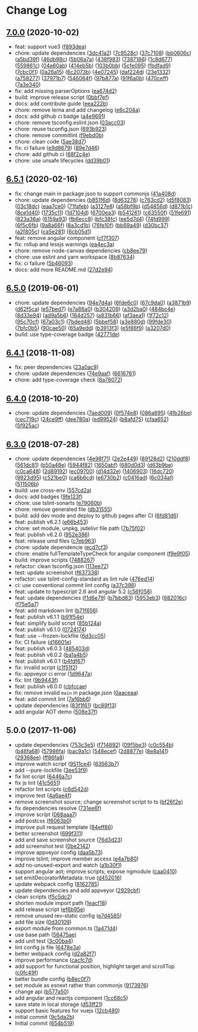 # Change Log

## [7.0.0](https://github.com/plantain-00/tour-component/compare/v6.5.1...v7.0.0) (2020-10-02)
  
* feat: support vue3 ([f893dea](https://github.com/plantain-00/tour-component/commit/f893deaf7e3300b45c014756d0ff37f7fbe32faf))
* chore: update dependencies ([3dc41a2](https://github.com/plantain-00/tour-component/commit/3dc41a274445a694049bfa58b119c5f263bf2f29)) ([7c9528c](https://github.com/plantain-00/tour-component/commit/7c9528c9e9b106b067a20b8f1ddff0d42a97dbaf)) ([37c7108](https://github.com/plantain-00/tour-component/commit/37c71080dd6e357a8e04280a25015a9c61a41aba)) ([bb0606c](https://github.com/plantain-00/tour-component/commit/bb0606c298f9182c073a183c677490cba2e7a9f8)) ([a5bd39f](https://github.com/plantain-00/tour-component/commit/a5bd39fdb592620f70b57c9b2dbe16a007f4ee7b)) ([46db98c](https://github.com/plantain-00/tour-component/commit/46db98c656597250cf7c8040ccc1ad2a3d9feb0f)) ([5b06a7a](https://github.com/plantain-00/tour-component/commit/5b06a7a778c5d585008491a490eac0d7c9f67c1f)) ([438f983](https://github.com/plantain-00/tour-component/commit/438f9836aadd4b9efe0123e6822a7bf198da9298)) ([7387186](https://github.com/plantain-00/tour-component/commit/738718607244e7835442bec1e37ef7af91e47481)) ([1c8d677](https://github.com/plantain-00/tour-component/commit/1c8d67709230b80cd4171f76fdf6771f5ad7bad2)) ([559861c](https://github.com/plantain-00/tour-component/commit/559861cbcbea9c05b9196e081834c7cbdb921a4b)) ([04a60ab](https://github.com/plantain-00/tour-component/commit/04a60abb81049107854fb9b44b9d6721b67d6d5c)) ([414eb5b](https://github.com/plantain-00/tour-component/commit/414eb5b81fe8446416f24ce9d3bd4c8c47efa77b)) ([103b0bb](https://github.com/plantain-00/tour-component/commit/103b0bb396574d893dbeace18ca61578a22bcf7f)) ([5cfe095](https://github.com/plantain-00/tour-component/commit/5cfe095e3d61b2712b724f8a7ea9ef105b6cada8)) ([fbdfad9](https://github.com/plantain-00/tour-component/commit/fbdfad9a2787bddbb2a9db70a30658f2e00b14ea)) ([7cbc0f1](https://github.com/plantain-00/tour-component/commit/7cbc0f15750f5bc7a4ff488dfadc8f64700478f1)) ([0a26a15](https://github.com/plantain-00/tour-component/commit/0a26a15c0708fc57b49dcf2131fbec2e2f829456)) ([6c2073b](https://github.com/plantain-00/tour-component/commit/6c2073b0aec3a52c3402274619a8e7d7584790ad)) ([4e07245](https://github.com/plantain-00/tour-component/commit/4e072458a70a1dd26f6312adaa34724e8bcded8c)) ([daf224d](https://github.com/plantain-00/tour-component/commit/daf224ddb245601807bc33fdee979f7f29fb0c7d)) ([23e1332](https://github.com/plantain-00/tour-component/commit/23e13326945cd199cd59cac39386621257b66893)) ([a758277](https://github.com/plantain-00/tour-component/commit/a758277e4beb4215304e23c2ea8ed3a582d396cc)) ([37971b7](https://github.com/plantain-00/tour-component/commit/37971b757ab189e2ec24b4d5d18bf61ae02a17ac)) ([546064f](https://github.com/plantain-00/tour-component/commit/546064fc6ef3a382c95d3aa94e956437fc2134e8)) ([97b877a](https://github.com/plantain-00/tour-component/commit/97b877afc86b5fc31ad0a32adf1d43aeec023413)) ([91f6a0b](https://github.com/plantain-00/tour-component/commit/91f6a0b603e5b9e56972c2aa7552751cb74b62f7)) ([470ceff](https://github.com/plantain-00/tour-component/commit/470ceff56a855116d4bac032579ef386e96deb1d)) ([7a3e340](https://github.com/plantain-00/tour-component/commit/7a3e340f907ab42a6a8645fcf6901df7143148bd))
* fix: add missing parserOptions ([ea674d2](https://github.com/plantain-00/tour-component/commit/ea674d2dc5722e3d3cb44bf356e7ddce31896d56))
* build: improve release script ([0bbf7ef](https://github.com/plantain-00/tour-component/commit/0bbf7ef081ca200c5b6cac67d5affe0fb3dc72e6))
* docs: add contribute guide ([eea222b](https://github.com/plantain-00/tour-component/commit/eea222b282dc3d9dfe7cf8779d7d0351ee5f1c5b))
* chore: remove lerna and add changelog ([e6c204a](https://github.com/plantain-00/tour-component/commit/e6c204a49c6ca2c0d837e3313650a82d7b804365))
* docs: add github ci badge ([a4e9691](https://github.com/plantain-00/tour-component/commit/a4e96919bf963dbcea70e82754a4d4ed8e05748d))
* chore: remove tsconfig.eslint.json ([03acc03](https://github.com/plantain-00/tour-component/commit/03acc03a18bf7ea31e400a08e4b220e76a077e3b))
* chore: reuse tsconfig.json ([693b923](https://github.com/plantain-00/tour-component/commit/693b92394b8912f21473dd4b577fcefc2feedf1b))
* chore: remove commitlint ([f9ebd0b](https://github.com/plantain-00/tour-component/commit/f9ebd0b2046ddcb24c2f2877c151e66fbaa6f6e0))
* chore: clean code ([5ae38d7](https://github.com/plantain-00/tour-component/commit/5ae38d710f88e19bb77e0f5142a6e8d0c26e77a0))
* fix: ci failure ([e9d8679](https://github.com/plantain-00/tour-component/commit/e9d86795b74357861971e040464df8194d249eb7)) ([89e7d46](https://github.com/plantain-00/tour-component/commit/89e7d4628e12ade994c0a775e4fbac3ab39f8916))
* chore: add github ci ([68f2c4e](https://github.com/plantain-00/tour-component/commit/68f2c4e2491bd7316c64470c3e0ff5ebb64fea64))
* chore: use unsafe lifecycles ([dd39b01](https://github.com/plantain-00/tour-component/commit/dd39b01ef7627d3c234404c8119ace2c5078ba6f))

## [6.5.1](https://github.com/plantain-00/tour-component/compare/v6.5.0...v6.5.1) (2020-02-16)
  
* fix: change main in package.json to support commonjs ([41a408d](https://github.com/plantain-00/tour-component/commit/41a408df5b7b82b02da95fc66bb0fb0ca7e7bc62))
* chore: update dependencies ([b851f6d](https://github.com/plantain-00/tour-component/commit/b851f6d9f4030bfc7c20543455f746eadad74775)) ([8d63278](https://github.com/plantain-00/tour-component/commit/8d63278a4b67e3eb2ce499a9c0d5b7a3a31a1135)) ([c763cd2](https://github.com/plantain-00/tour-component/commit/c763cd2128aa9a5fab0cda5445536ed4828d13be)) ([d5f8083](https://github.com/plantain-00/tour-component/commit/d5f80837662d7c0c731448d8d5bfa8a3cf282309)) ([03c18dc](https://github.com/plantain-00/tour-component/commit/03c18dcc326382640ab6d7c0ffc1bf7f416ec593)) ([eaa7ce0](https://github.com/plantain-00/tour-component/commit/eaa7ce0dc692b9c18992f003a66b2b3dbe8dd151)) ([71fafeb](https://github.com/plantain-00/tour-component/commit/71fafeb84fc52067edcd183928da3300efef410c)) ([a3127e8](https://github.com/plantain-00/tour-component/commit/a3127e847caef23131a8832e3317336c0e0f1d3d)) ([a58bf9b](https://github.com/plantain-00/tour-component/commit/a58bf9b765f8baecaa52f25da35059190c7b64d3)) ([d54856d](https://github.com/plantain-00/tour-component/commit/d54856d85a3bc16804d844e275f512458fe1f742)) ([d871b1c](https://github.com/plantain-00/tour-component/commit/d871b1c131f23ec09afdf50a42e43140e72c7766)) ([8ce1d40](https://github.com/plantain-00/tour-component/commit/8ce1d40508a9634d4bb98ee1f24d62f830ae376f)) ([1735c11](https://github.com/plantain-00/tour-component/commit/1735c11e21d37d28bdfe36ff333737914347829f)) ([1d7104d](https://github.com/plantain-00/tour-component/commit/1d7104dc9712f8a9b7dd13dfea3c25e1f74fb5a9)) ([6700ea3](https://github.com/plantain-00/tour-component/commit/6700ea3820bbf5a7502d9638e4fa27f79f5e450e)) ([b541261](https://github.com/plantain-00/tour-component/commit/b5412617c2f08b80fc2ec2ccf5375463e77529f0)) ([c63550f](https://github.com/plantain-00/tour-component/commit/c63550f165e2d5aef0f6432af74bf200f0a21a61)) ([51fe691](https://github.com/plantain-00/tour-component/commit/51fe691537ef7706819878de10c733be6314af9d)) ([823a36a](https://github.com/plantain-00/tour-component/commit/823a36a7cdead1e92382aed7a3c2e2e4992b0340)) ([6159a93](https://github.com/plantain-00/tour-component/commit/6159a9342229f93b2a0355f2ff080ab21c8abf29)) ([fb6ecc8](https://github.com/plantain-00/tour-component/commit/fb6ecc83684d98fe0f1936d77952d0cf8c07f406)) ([bfc38fc](https://github.com/plantain-00/tour-component/commit/bfc38fc75025520cfab157d3c3103a265f212432)) ([ee5d7d4](https://github.com/plantain-00/tour-component/commit/ee5d7d4beed05a2943f5150cf4b8931b590b8f65)) ([74fd999](https://github.com/plantain-00/tour-component/commit/74fd9990b553a665f813de61337756438af411d4)) ([6f5c6fb](https://github.com/plantain-00/tour-component/commit/6f5c6fba2b2c6d0cdf40c404a79bb4851a9bbd3c)) ([9a8a66f](https://github.com/plantain-00/tour-component/commit/9a8a66f6acb1353b69164aeac030576d540d2acd)) ([8a3cd1b](https://github.com/plantain-00/tour-component/commit/8a3cd1ba904729dfb3ccbded2799d4ca67957f8c)) ([76fe10f](https://github.com/plantain-00/tour-component/commit/76fe10f452e9560205a64077cc7fc3d3e8ed4ca0)) ([bb69a49](https://github.com/plantain-00/tour-component/commit/bb69a4966305f2e6d724c1c16ede39a51523f7d8)) ([d30bc37](https://github.com/plantain-00/tour-component/commit/d30bc37eb120ddbabc38c7b417d4c6240aff8b76)) ([a2f805c](https://github.com/plantain-00/tour-component/commit/a2f805c76eeee2864951481488d241a195e464cc)) ([ca5e281](https://github.com/plantain-00/tour-component/commit/ca5e2812b77e3b6b09f4b52bab07afbe5532d1bd)) ([6cb05d1](https://github.com/plantain-00/tour-component/commit/6cb05d18719a80f871c838531f13d79d5d012481))
* feat: remove angular component ([cf7f307](https://github.com/plantain-00/tour-component/commit/cf7f3073811c2800af12375220cc41a42071a437))
* fix: rollup and lessjs warnings ([ea4ec3a](https://github.com/plantain-00/tour-component/commit/ea4ec3a80042aa54c49942fa30b6c8055659fa94))
* chore: remove node-canvas dependencies ([cb8ee79](https://github.com/plantain-00/tour-component/commit/cb8ee79feb0ddd859e2f0f69513ded46a7a6be2f))
* chore: use eslint and yarn workspace ([8b87634](https://github.com/plantain-00/tour-component/commit/8b87634c6d70e2a6ec49d840c54fa6cc107df5fd))
* fix: ci failure ([5b46093](https://github.com/plantain-00/tour-component/commit/5b46093ace2fe2916b0dc0d672149ce218d06d40))
* docs: add more README.md ([27d2e94](https://github.com/plantain-00/tour-component/commit/27d2e94a2fabf538aeaee92f60814159dfb41916))

## [6.5.0](https://github.com/plantain-00/tour-component/compare/v6.4.1...v6.5.0) (2019-06-01)
  
* chore: update dependencies ([94e7d4a](https://github.com/plantain-00/tour-component/commit/94e7d4a9a8b59a0013c147bc926db88d3978074f)) ([6fde6c0](https://github.com/plantain-00/tour-component/commit/6fde6c0ce40bcaf3e46d8060f9d214e245c9f9ee)) ([67c9da0](https://github.com/plantain-00/tour-component/commit/67c9da054a4409ab9b1c2534571aa833c0003800)) ([a3871b9](https://github.com/plantain-00/tour-component/commit/a3871b914af5c02ce9b4c03e5c53460503bd2110)) ([d62f5ca](https://github.com/plantain-00/tour-component/commit/d62f5ca8762470e3a307d9bcd65997546567d371)) ([e57bed7](https://github.com/plantain-00/tour-component/commit/e57bed75222434748000a4dc3c75b14495a3d252)) ([e7a86a0](https://github.com/plantain-00/tour-component/commit/e7a86a013234499c6308b109ee644ac9f52a91c3)) ([b304209](https://github.com/plantain-00/tour-component/commit/b3042096199c78354de25b8638059b34c98ba31f)) ([a3d2ba0](https://github.com/plantain-00/tour-component/commit/a3d2ba06dd93c8c724bca6b54d16420a2715f368)) ([484bc4e](https://github.com/plantain-00/tour-component/commit/484bc4ef63d436ea77330b5b6f702ba64800bbc0)) ([8d33e94](https://github.com/plantain-00/tour-component/commit/8d33e94c9267d92a3f738dbe3134f6ec20f28ac2)) ([ad9a5b6](https://github.com/plantain-00/tour-component/commit/ad9a5b66164d553238d8cfc9de3b0484531de24c)) ([164d257](https://github.com/plantain-00/tour-component/commit/164d257990c2533a9ee68495ac58d6df6b2e7671)) ([a831b66](https://github.com/plantain-00/tour-component/commit/a831b66a21afe90ea20bb1e22880b413c04f2a6e)) ([af3aea1](https://github.com/plantain-00/tour-component/commit/af3aea170cf5bdf3fb7c7640fc12d965bbd3ff4d)) ([1f72c12](https://github.com/plantain-00/tour-component/commit/1f72c12c3ff54960104ea74fa3475c0e5c141100)) ([95c70cf](https://github.com/plantain-00/tour-component/commit/95c70cfe662835c313dede467c17e22bd9bc304f)) ([67a03c1](https://github.com/plantain-00/tour-component/commit/67a03c145bd4f3c7e4e0620e1b9d5db9529c631e)) ([7bded48](https://github.com/plantain-00/tour-component/commit/7bded48f2c615a3c8f5c1a569538ba5d4cadffe4)) ([5bbef58](https://github.com/plantain-00/tour-component/commit/5bbef5809dfc598ad2922ffc0972dc0bb0c40fe1)) ([a3e880d](https://github.com/plantain-00/tour-component/commit/a3e880d7005705577a59808e08c985492b23c06b)) ([99fde30](https://github.com/plantain-00/tour-component/commit/99fde303a76ea0a2388d13011a5a203731733dcc)) ([7bfc0b5](https://github.com/plantain-00/tour-component/commit/7bfc0b5747cc63c8329a3e9ece61d0d4e8e4c7cd)) ([90cae50](https://github.com/plantain-00/tour-component/commit/90cae50c30703e45a00fe53e693fe3d2eb41b6da)) ([65a9edd](https://github.com/plantain-00/tour-component/commit/65a9edd656349eba8fa55a724378d531b3901994)) ([b3913f3](https://github.com/plantain-00/tour-component/commit/b3913f39842227f12ca10570d49817d8498a4775)) ([e5f86f9](https://github.com/plantain-00/tour-component/commit/e5f86f9eb01e164e8df7b35a92a066e517551ec5)) ([a3207d0](https://github.com/plantain-00/tour-component/commit/a3207d0ed86d3c09143f64613616fb90b365bae1))
* build: use type-coverage badge ([42771de](https://github.com/plantain-00/tour-component/commit/42771de7a065b1fb9f8a12066794c2deffc2088b))

## [6.4.1](https://github.com/plantain-00/tour-component/compare/v6.4.0...v6.4.1) (2018-11-08)
  
* fix: peer dependencies ([23a0ac9](https://github.com/plantain-00/tour-component/commit/23a0ac9b295aa21c21cf24b9f8b9e3d1192991be))
* chore: update dependencies ([74e9aaf](https://github.com/plantain-00/tour-component/commit/74e9aaf0a957f4d025c1148443c929a98660ae8b)) ([6616761](https://github.com/plantain-00/tour-component/commit/6616761d02c413a1af004416af1f1517a34df549))
* chore: add type-coverage check ([8a78072](https://github.com/plantain-00/tour-component/commit/8a780722b4a63a8f4454f2afc4150d98daa16d67))

## [6.4.0](https://github.com/plantain-00/tour-component/compare/v6.3.0...v6.4.0) (2018-10-20)
  
* chore: update dependencies ([7aed009](https://github.com/plantain-00/tour-component/commit/7aed00957caa13cdc1d6d47ed9be394fe4aa2aea)) ([0f574e8](https://github.com/plantain-00/tour-component/commit/0f574e85e419a04e25c4e38ebad3d7b177af5f47)) ([086a895](https://github.com/plantain-00/tour-component/commit/086a895ee38af0613b9f2eecdd4e68c72d2875cb)) ([4fb26be](https://github.com/plantain-00/tour-component/commit/4fb26be54be6801eea15a78092d5b389d5d4cfc4)) ([cec719c](https://github.com/plantain-00/tour-component/commit/cec719c72acb3f975a272efbca23d090a9389903)) ([24ce9ff](https://github.com/plantain-00/tour-component/commit/24ce9ff4546346d60f3fe90c65df3d68d6f2ff46)) ([dee780a](https://github.com/plantain-00/tour-component/commit/dee780a82d845b077a1b26f9dc9b153022ee3016)) ([ed99524](https://github.com/plantain-00/tour-component/commit/ed99524da45488fb0821bce3defc207ac94f0ed2)) ([b8afd75](https://github.com/plantain-00/tour-component/commit/b8afd759c9cfa20daba929128c7e69db78f06d7f)) ([cfaa652](https://github.com/plantain-00/tour-component/commit/cfaa652dfd2420302757c66bd9bc0c3da88396b2)) ([5f925ac](https://github.com/plantain-00/tour-component/commit/5f925ac58f7732004b0c86ac7256ac63d51130c1))

## [6.3.0](https://github.com/plantain-00/tour-component/compare/v5.0.0...v6.3.0) (2018-07-28)
  
* chore: update dependencies ([4e98f71](https://github.com/plantain-00/tour-component/commit/4e98f716dc1ccaded3bbbb66fc9e2fb83afa0a4d)) ([2e2e449](https://github.com/plantain-00/tour-component/commit/2e2e449a5502f9abae62f6be37f932aea61c3d4b)) ([89128d2](https://github.com/plantain-00/tour-component/commit/89128d23279ae1259a174a796384602aaaade088)) ([210ddf8](https://github.com/plantain-00/tour-component/commit/210ddf8359537c79494136ebe9e915cd92a4f40c)) ([561dc81](https://github.com/plantain-00/tour-component/commit/561dc810982d3f29c81eb9ef2f89e2685f369c2e)) ([b50a48e](https://github.com/plantain-00/tour-component/commit/b50a48eb7e38ae9cfa75a2d525ff73b15be06b2f)) ([5944f82](https://github.com/plantain-00/tour-component/commit/5944f82d42a2b96839fd1f2b545da12b9086db41)) ([1650abf](https://github.com/plantain-00/tour-component/commit/1650abfcfc9d1aed07cca394687106206073fde9)) ([680d0d3](https://github.com/plantain-00/tour-component/commit/680d0d30c451ac725e24c73d5d36f924b6f9894d)) ([d63b9be](https://github.com/plantain-00/tour-component/commit/d63b9be7a2872693bdda977b49800e13d1a99f75)) ([c0ca648](https://github.com/plantain-00/tour-component/commit/c0ca6483238dd542e8dd19139fb8628b558b3e59)) ([2d89192](https://github.com/plantain-00/tour-component/commit/2d89192a4b917dc4589dbaaafcf5348d91671eea)) ([ec09700](https://github.com/plantain-00/tour-component/commit/ec097000641f151f23ac20e6ba0336d428239fcc)) ([d14d32e](https://github.com/plantain-00/tour-component/commit/d14d32ecfc77b727a72f46e3f6f8db9603761b7e)) ([1406903](https://github.com/plantain-00/tour-component/commit/1406903fb6ae720df32952c11b62434d0f26cf47)) ([16dc720](https://github.com/plantain-00/tour-component/commit/16dc7201b04c3e0c7f38167351a2dceab019dc8a)) ([9923d95](https://github.com/plantain-00/tour-component/commit/9923d950af6b3c675cd3f82dc95cedbfd7df35a0)) ([c521be0](https://github.com/plantain-00/tour-component/commit/c521be05bd366549aed3466a5542dc8334ecec43)) ([ca6b6cd](https://github.com/plantain-00/tour-component/commit/ca6b6cd28879c8b4699044bb0ca8680664f0039a)) ([e6730b2](https://github.com/plantain-00/tour-component/commit/e6730b2bdb87bbb6f2bddde5a0d86ee74902b204)) ([c0416ad](https://github.com/plantain-00/tour-component/commit/c0416ad11ee0e0c715f50389813f419d3508cb80)) ([6c034af](https://github.com/plantain-00/tour-component/commit/6c034afd5b73b3c589f4be1f4b6ccdac8eb43f0c)) ([511506b](https://github.com/plantain-00/tour-component/commit/511506b2ab0d8883b81abed6777016bbf1c9239a))
* build: use cross-env ([557cd2a](https://github.com/plantain-00/tour-component/commit/557cd2a9971f17e246144011b0558e09f037a65c))
* docs: add badges ([9fe123f](https://github.com/plantain-00/tour-component/commit/9fe123ffe02d73f1f5357d69e7810e9decae288f))
* chore: use tslint-sonarts ([e79060b](https://github.com/plantain-00/tour-component/commit/e79060b47406a76cd531d644393968c95aee21e3))
* chore: remove generated file ([db31555](https://github.com/plantain-00/tour-component/commit/db315555c05a79dcc624e2bc4209bad0c0f2fe4a))
* build: add dev mode and deploy to github pages after CI ([6fd81d6](https://github.com/plantain-00/tour-component/commit/6fd81d66aa32333afe007daa3bea72e6218a4776))
* feat: publish v6.2.1 ([e66b453](https://github.com/plantain-00/tour-component/commit/e66b453442e988c42bf4449b4466d7cf8273390b))
* chore: set module, unpkg, jsdelivr file path ([7b75f02](https://github.com/plantain-00/tour-component/commit/7b75f0281ff5eebdb17de93060945b6c56218a0b))
* feat: publish v6.2.0 ([952e386](https://github.com/plantain-00/tour-component/commit/952e386838c28e8734788e4f8ea23e068686b1f5))
* feat: release umd files ([c7eb963](https://github.com/plantain-00/tour-component/commit/c7eb963624ac2765e5861d90e318445839841e22))
* chore: update dependencie ([ecd7cf3](https://github.com/plantain-00/tour-component/commit/ecd7cf3976939069ac9885c1593f67f125df94d9))
* chore: enable fullTemplateTypeCheck for angular component ([f9e9f05](https://github.com/plantain-00/tour-component/commit/f9e9f05ce7e0c590e8c1d308bc5b23a378d0572f))
* build: improve scripts ([7488267](https://github.com/plantain-00/tour-component/commit/7488267408d3a9bee6d427d6e99f17b7c388d031))
* refactor: clean tsconfig.json ([113ee72](https://github.com/plantain-00/tour-component/commit/113ee72f10577af337f47a26e08f7e3e4672454b))
* test: update screenshot ([f637338](https://github.com/plantain-00/tour-component/commit/f637338817620462d3a6809636635a8ae203f636))
* refactor: use tslint-config-standard as lint rule ([476ed14](https://github.com/plantain-00/tour-component/commit/476ed148ea021a928a21173c04d613d885a0139b))
* ci: use conventional commit lint config ([a37c398](https://github.com/plantain-00/tour-component/commit/a37c398dd314dea1259f4ae7d2c0e2ab57cba0ff))
* feat: update to typescript 2.6 and angular 5.2 ([c56f058](https://github.com/plantain-00/tour-component/commit/c56f058906e93ceeda70f76502d73d04f94ba5bf))
* feat: update dependencies ([f1d6e79](https://github.com/plantain-00/tour-component/commit/f1d6e79988c22a1016b3400ed39ace0fd0e2786a)) ([b7bbd83](https://github.com/plantain-00/tour-component/commit/b7bbd831f24109ecd61948364894afbc4e85ab44)) ([5953eb3](https://github.com/plantain-00/tour-component/commit/5953eb3dd99c091cec1c578d9befdb2cc0ffacef)) ([682016c](https://github.com/plantain-00/tour-component/commit/682016c507a0380deb58ca410abc737abb491e5e)) ([f75e5a7](https://github.com/plantain-00/tour-component/commit/f75e5a72446e1004a276679861aacfb3ccd7f4ff))
* feat: add markdown lint ([b71f656](https://github.com/plantain-00/tour-component/commit/b71f6568be28cfe0075c1328e6c66d040c6b8b25))
* feat: publish v6.1.1 ([b91f54e](https://github.com/plantain-00/tour-component/commit/b91f54e660237b8051eb2c8c7a3cbbb86521b59e))
* feat: simplify build script ([85b124a](https://github.com/plantain-00/tour-component/commit/85b124a57c557bb8fd0c30456c523cdd94bc2b52))
* feat: publish v6.1.0 ([0724174](https://github.com/plantain-00/tour-component/commit/072417409261545f1d8cd29b5f28985fda5be19b))
* feat: use --frozen-lockfile ([6d3cc05](https://github.com/plantain-00/tour-component/commit/6d3cc05c0ff16261376690e1ed774531a110224c))
* fix: CI failure ([d16601e](https://github.com/plantain-00/tour-component/commit/d16601e1d649920aafbde9dd79627b6a0b0e0bc7))
* feat: publish v6.0.3 ([485403d](https://github.com/plantain-00/tour-component/commit/485403d9cab7463bea4da487a583cf2edfc9a08f))
* feat: publish v6.0.2 ([ba1a4b5](https://github.com/plantain-00/tour-component/commit/ba1a4b5adc75721133a3ffe933612937364dffc5))
* feat: publish v6.0.1 ([b4fdf67](https://github.com/plantain-00/tour-component/commit/b4fdf677c1f6941cbc28339f27895de51eb74a50))
* fix: invalid script ([c1f51f2](https://github.com/plantain-00/tour-component/commit/c1f51f2a3646dccdc5bb6eb7bd986a93b7116702))
* fix: appveyor ci error ([1d9647a](https://github.com/plantain-00/tour-component/commit/1d9647a2527bc85a14732ad7098754b4ab1a6ca2))
* fix: lint ([9b9443f](https://github.com/plantain-00/tour-component/commit/9b9443f9266508067b697a99af37100c64727276))
* feat: publish v6.0.0 ([cbfccae](https://github.com/plantain-00/tour-component/commit/cbfccaebfe8ae9e27726810d439c32d34c2b927b))
* fix: remove invalid `main` in package.json ([0aaceaa](https://github.com/plantain-00/tour-component/commit/0aaceaa6620b8b3d665c9a9cdf89e61f878d8a32))
* feat: add commit lint ([7af6bb6](https://github.com/plantain-00/tour-component/commit/7af6bb6f2ec7b4478336863395a6eed2e708b537))
* update dependencies ([83f1f61](https://github.com/plantain-00/tour-component/commit/83f1f61bba1dfdc689b0ed2f2610088d9dcf3248)) ([bc89f13](https://github.com/plantain-00/tour-component/commit/bc89f13de8320c4d8a7f3c941d3fa87ed48b16da))
* add angular AOT demo ([508e37f](https://github.com/plantain-00/tour-component/commit/508e37f5d44738954555b5a36b8e907c7b37f1c3))

## 5.0.0 (2017-11-06)
  
* update dependencies ([753c3e5](https://github.com/plantain-00/tour-component/commit/753c3e53eef292df0e3776d924d56d999ad968dd)) ([f714892](https://github.com/plantain-00/tour-component/commit/f7148922c9254dfcb5ab8e61d4ca70ee7ad9d44f)) ([09f5be3](https://github.com/plantain-00/tour-component/commit/09f5be3f743baf45e48e256b69d686bee941df6f)) ([c0c554b](https://github.com/plantain-00/tour-component/commit/c0c554b04d830b04d4ef99495221ec40ac45eb65)) ([b46fa68](https://github.com/plantain-00/tour-component/commit/b46fa68b96819e2920a4da0c17f39609b109c7e1)) ([57986fa](https://github.com/plantain-00/tour-component/commit/57986faaf7013c4c3c23f1fa85cbfe732537e425)) ([bac9a1c](https://github.com/plantain-00/tour-component/commit/bac9a1ce01e5c4bda88264c9f504fc8e5f197cfe)) ([548ecef](https://github.com/plantain-00/tour-component/commit/548ecef6a7c23ce1b5535079cf36365172d54e27)) ([2d8877e](https://github.com/plantain-00/tour-component/commit/2d8877e5952782fddc5b5e7c155688c17ad9be81)) ([8e8a141](https://github.com/plantain-00/tour-component/commit/8e8a141b9dcaddefed4ac7daee4d1b7018bd1569)) ([29368ee](https://github.com/plantain-00/tour-component/commit/29368eecc13240165c9e608a556799af438f68d0)) ([ff86fa8](https://github.com/plantain-00/tour-component/commit/ff86fa82d03906289f3e301e10ad52c67cd6af2d))
* improve watch script ([9511ce4](https://github.com/plantain-00/tour-component/commit/9511ce4e615f9262428eb03a84cb44f339cef544)) ([63563b7](https://github.com/plantain-00/tour-component/commit/63563b7d69cdaca009b572a12b653395e05dd22f))
* add --pure-lockfile ([3ee53f9](https://github.com/plantain-00/tour-component/commit/3ee53f94f0c1018f57ff47c8359ed95f1cf61361))
* fix lint script ([6446a7c](https://github.com/plantain-00/tour-component/commit/6446a7cc7b4337c20fe16d566d4c3c1d8c296a7d))
* fix js lint ([41c5651](https://github.com/plantain-00/tour-component/commit/41c565120f93283ec2ef385bfa2e908fd88ec2a1))
* refactor lint scripts ([c6d542d](https://github.com/plantain-00/tour-component/commit/c6d542d52ed6ecab841ededa7ee0ea30aa597943))
* improve test ([4a6ae4f](https://github.com/plantain-00/tour-component/commit/4a6ae4f59a4a759b4f4fef658dc543461404ba24))
* remove screenshot source; change screenshot script to ts ([bf26f2e](https://github.com/plantain-00/tour-component/commit/bf26f2e1e36b08d4cee2a977484e64e4358e0e64))
* fix dependencies resolve ([731ee6f](https://github.com/plantain-00/tour-component/commit/731ee6f0d27b6b620bfd8a7d083f577508972730))
* improve script ([068aaa7](https://github.com/plantain-00/tour-component/commit/068aaa7aac922283544b16890e35734e2fe82f11))
* add postcss ([f6063b0](https://github.com/plantain-00/tour-component/commit/f6063b017c368f5647af1b84971e4353eafe1d7d))
* improve pull request template ([84eff86](https://github.com/plantain-00/tour-component/commit/84eff8616eb37500cabd5e3cf315e6699e080518))
* better screenshot ([699f311](https://github.com/plantain-00/tour-component/commit/699f3119ebd17854ba75ff2b6d64c107cfdda28b))
* add and save screenshot source ([76d3d23](https://github.com/plantain-00/tour-component/commit/76d3d239ff7214532faed9d14d70b297bbda8441))
* add screenshot test ([0be2142](https://github.com/plantain-00/tour-component/commit/0be2142e928a9fe430f2f20fc93f661bdc516748))
* improve appveyor config ([daa5b73](https://github.com/plantain-00/tour-component/commit/daa5b739445c70ff65e3c2da8f7372f7a1d184a6))
* improve tslint; improve member access ([e4a7b80](https://github.com/plantain-00/tour-component/commit/e4a7b800b942de0a6fab809887460bca76a43256))
* add no-unused-export and watch ([a1b30f1](https://github.com/plantain-00/tour-component/commit/a1b30f193847f3953e7c4cb3edce4e9899690f43))
* support angular aot; improve scripts; expose ngmodule ([caa0410](https://github.com/plantain-00/tour-component/commit/caa04105754edae4595c9113a31a62bd82147b3d))
* set emitDecoratorMetadata: true ([d452016](https://github.com/plantain-00/tour-component/commit/d452016ec3e6daeeda92776cbbcc749250b5a9a1))
* update webpack config ([8162785](https://github.com/plantain-00/tour-component/commit/8162785887bb730f1ce566c1778aa6a5cc5339a3))
* update dependencies and add appveyor ([2929cbf](https://github.com/plantain-00/tour-component/commit/2929cbf4b9ac98b5fc0c3a674a713a5962bb4de4))
* clean scripts ([f5c5dc2](https://github.com/plantain-00/tour-component/commit/f5c5dc2f4beb7931e6e6247a6afaa247b7da80c8))
* shorten module import path ([1eacf18](https://github.com/plantain-00/tour-component/commit/1eacf18103cec87a7141207799bf6a3fc51e8777))
* add release script ([ef6b95e](https://github.com/plantain-00/tour-component/commit/ef6b95edf879926b18b0b936300c9830ef833eb5))
* remove unused rev-static config ([e7d4585](https://github.com/plantain-00/tour-component/commit/e7d45850934e91f1959fd2eaa6e041f8a13f82b0))
* add file size ([0d30109](https://github.com/plantain-00/tour-component/commit/0d30109da6b0f5920105ee23eebb05298b74387b))
* export module from common.ts ([1a471d4](https://github.com/plantain-00/tour-component/commit/1a471d49e0fff757380b1da3458e200d6ed1a69d))
* use base path ([56475ae](https://github.com/plantain-00/tour-component/commit/56475aeb881b65023f28c5edcbabdc0530125d98))
* add unit test ([3c00ba4](https://github.com/plantain-00/tour-component/commit/3c00ba4f7790f09282e1337a672d2c5c8ba66c92))
* lint config js file ([6478e3a](https://github.com/plantain-00/tour-component/commit/6478e3a12da98322fae539b522042a294e82b70c))
* better webpack config ([d2a82f7](https://github.com/plantain-00/tour-component/commit/d2a82f722b0b17c7582eb9e4e5cd761586075d00))
* improve performance ([cacfc7d](https://github.com/plantain-00/tour-component/commit/cacfc7df3fea7ba979bc599d23e2b3fceaa58a4f))
* add support for functional position, highlight target and scrollTop ([c0fc49f](https://github.com/plantain-00/tour-component/commit/c0fc49f21140e959ae745602c0b1ab94f296daad))
* better bundle config ([b8ec0f7](https://github.com/plantain-00/tour-component/commit/b8ec0f70cd37aa1e56489e444f0c30196cc8af83))
* set module as esnext rather than commonjs ([9173976](https://github.com/plantain-00/tour-component/commit/917397648a81c6cb74d5ee270a7a95c7bdbe587f))
* change api ([b577a50](https://github.com/plantain-00/tour-component/commit/b577a503710416c138439c65f56ef205709f30c2))
* add angular and reactjs component ([1cc68c5](https://github.com/plantain-00/tour-component/commit/1cc68c5a9c083045a0a746f1d30aae146db31ec4))
* save state in local storage ([d53ff21](https://github.com/plantain-00/tour-component/commit/d53ff215b56bd76d9ae4bc852faa538ebffce340))
* support basic features for vuejs ([12cb480](https://github.com/plantain-00/tour-component/commit/12cb48084dabc7b5b66d68eae310619ee2df96b6))
* initial commit ([9c5da2b](https://github.com/plantain-00/tour-component/commit/9c5da2b810d8d9071c7dd4c04584edf78c818b85))
* Initial commit ([654b519](https://github.com/plantain-00/tour-component/commit/654b5197dcfc323b368a99853a5d8639a46b2bf5))
